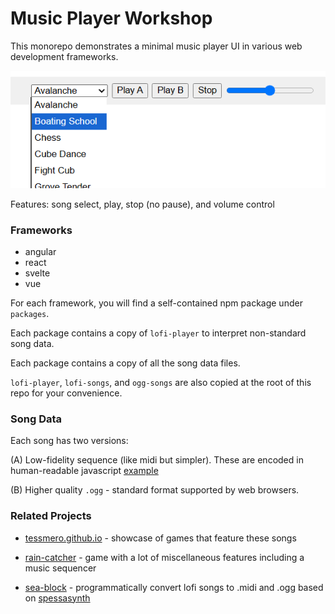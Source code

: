 # Music Player Workshop

This monorepo demonstrates a minimal music player UI in various web development frameworks.

<img src="https://github.com/tessmero/mp-workshop/raw/main/screenshot.png"/>

Features: song select, play, stop (no pause), and volume control

### Frameworks

- angular
- react
- svelte
- vue

For each framework, you will find a self-contained npm package under ```packages```.

Each package contains a copy of ```lofi-player``` to interpret non-standard song data. 

Each package contains a copy of all the song data files.

```lofi-player```, ```lofi-songs```, and ```ogg-songs``` are also copied at the root of this repo for your convenience.

### Song Data

Each song has two versions:

(A) Low-fidelity sequence (like midi but simpler). These are encoded in human-readable javascript [example](https://github.com/tessmero/mp-workshop/blob/main/packages/lofi-songs/avalanche.js)

(B) Higher quality ```.ogg``` - standard format supported by web browsers.

### Related Projects

- [tessmero.github.io](https://tessmero.github.io/) - showcase of games that feature these songs

- [rain-catcher](https://tessmero.github.io/rain-catcher) - game with a lot of miscellaneous features including a music sequencer

- [sea-block](https://github.com/tessmero/sea-block) - programmatically convert lofi songs to .midi and .ogg based on [spessasynth](https://spessasus.github.io/SpessaSynth/)


